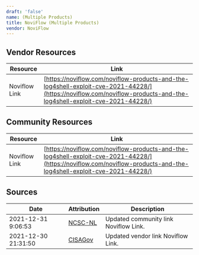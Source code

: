 ```yaml
---
draft: 'false'
name: (Multiple Products)
title: NoviFlow (Multiple Products)
vendor: NoviFlow
---
```


## Vendor Resources
| Resource | Link |
| --- | --- |
| Noviflow Link | [https://noviflow.com/noviflow-products-and-the-log4shell-exploit-cve-2021-44228/](https://noviflow.com/noviflow-products-and-the-log4shell-exploit-cve-2021-44228/) |

## Community Resources
| Resource | Link |
| --- | --- |
| Noviflow Link | [https://noviflow.com/noviflow-products-and-the-log4shell-exploit-cve-2021-44228/](https://noviflow.com/noviflow-products-and-the-log4shell-exploit-cve-2021-44228/) |


## Sources
| Date | Attribution | Description |
| --- | --- | --- |
| 2021-12-31 9:06:53 | [NCSC-NL](https://github.com/NCSC-NL/log4shell/blob/main/software/README.md) | Updated community link Noviflow Link.  |
| 2021-12-30 21:31:50 | [CISAGov](https://raw.githubusercontent.com/cisagov/log4j-affected-db/develop/README.md) | Updated vendor link Noviflow Link.  |
